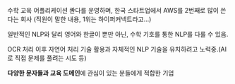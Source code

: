 수학 교육 어플리케이션 콴다를 운영하며, 한국 스타트업에서 AWS를 2번째로 많이 쓴다는 회사 (직원이 말한 내용, 1위는 하이퍼커넥트라고...)

일반적인 NLP와 달리 영어와 한글이 뿐만 아닌, 수학 기호를 통한 NLP를 다룰 수 있음.

OCR 처리 이후 자연어 처리 기술 활용과 자체적인 NLP 기술을 유치하려고 노력중.(AI로 직접 문제를 풀려는 시도 등)

**다양한 문자들과 교육 도메인**에 관심이 있는 분들에게 적합한 기업

